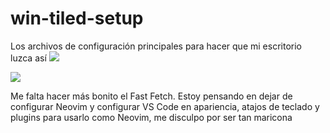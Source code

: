 # win-tiled-setup
Los archivos de configuración principales para hacer que mi escritorio luzca así
![](https://i.imgur.com/qs4Jo2Y.png)

![](https://i.imgur.com/BXYqvMV.png)

Me falta hacer más bonito el Fast Fetch. Estoy pensando en dejar de configurar Neovim y configurar VS Code en apariencia, atajos de teclado y plugins para usarlo como Neovim, me disculpo por ser tan maricona 
